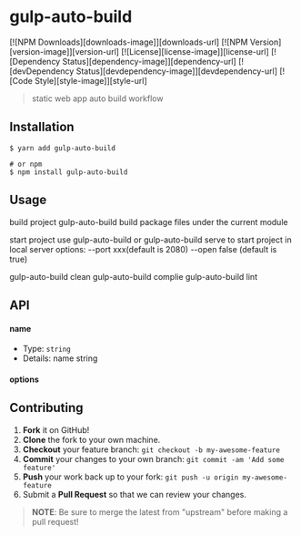 # gulp-auto-build

[![NPM Downloads][downloads-image]][downloads-url]
[![NPM Version][version-image]][version-url]
[![License][license-image]][license-url]
[![Dependency Status][dependency-image]][dependency-url]
[![devDependency Status][devdependency-image]][devdependency-url]
[![Code Style][style-image]][style-url]

> static web app auto build workflow

## Installation

```shell
$ yarn add gulp-auto-build

# or npm
$ npm install gulp-auto-build
```

## Usage

<!-- TODO: Introduction of API use -->
build project
gulp-auto-build  build  package files under the current module

start project
use gulp-auto-build  or gulp-auto-build serve to start project in local server
options: --port xxx(default is 2080) --open false (default is true)

gulp-auto-build clean
gulp-auto-build complie
gulp-auto-build lint


## API

<!-- TODO: Introduction of API -->

<!-- ### gulp-auot-build(name[, options]) -->

#### name

- Type: `string`
- Details: name string

#### options

## Contributing

1. **Fork** it on GitHub!
2. **Clone** the fork to your own machine.
3. **Checkout** your feature branch: `git checkout -b my-awesome-feature`
4. **Commit** your changes to your own branch: `git commit -am 'Add some feature'`
5. **Push** your work back up to your fork: `git push -u origin my-awesome-feature`
6. Submit a **Pull Request** so that we can review your changes.

> **NOTE**: Be sure to merge the latest from "upstream" before making a pull request!
